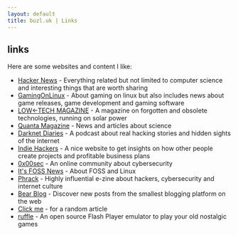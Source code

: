 ```yaml
---
layout: default
title: buzl.uk | Links
---
```

## links
Here are some websites and content I like:
- [Hacker News](https://news.ycombinator.com/) - Everything related but not limited to computer science and interesting things that are worth sharing
- [GamingOnLinux](https://www.gamingonlinux.com/) - About gaming on linux but also includes news about game releases, game development and gaming software
- [LOW←TECH MAGAZINE](https://solar.lowtechmagazine.com/) - A magazine on forgotten and obsolete technologies, running on solar power
- [Quanta Magazine](https://www.quantamagazine.org/) - News and articles about science
- [Darknet Diaries](https://darknetdiaries.com/) - A podcast about real hacking stories and hidden sights of the internet
- [Indie Hackers](https://www.indiehackers.com/) - A nice website to get insights on how other people create projects and profitable business plans
- [0x00sec](https://0x00sec.org/) - An online community about cybersecurity
- [It's FOSS News](https://news.itsfoss.com/) - About FOSS and Linux
- [Phrack](http://phrack.org/) - Highly influential e-zine about hackers, cybersecurity and internet culture
- [Bear Blog](https://bearblog.dev/discover/) - Discover new posts from the smallest blogging platform on the web
- [Click me](https://en.wikipedia.org/wiki/Special:Random) - for a random article
- [ruffle](https://ruffle.rs/) - An open source Flash Player emulator to play your old nostalgic games
